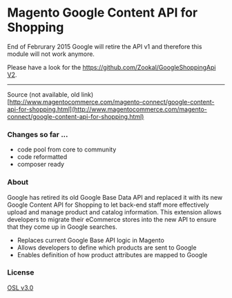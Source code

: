 # Magento Google Content API for Shopping

End of Februrary 2015 Google will retire the API v1 and therefore this module will not work anymore.

Please have a look for the [https://github.com/Zookal/GoogleShoppingApi V2](https://github.com/Zookal/GoogleShoppingApi).

---------

Source (not available, old link) [http://www.magentocommerce.com/magento-connect/google-content-api-for-shopping.html](http://www.magentocommerce.com/magento-connect/google-content-api-for-shopping.html)

### Changes so far ...

- code pool from core to community
- code reformatted
- composer ready


### About

Google has retired its old Google Base Data API and replaced it with its new Google Content API for Shopping to let back-end staff more effectively
upload and manage product and catalog information. This extension allows developers to migrate their eCommerce stores into the new API to ensure that
they come up in Google searches.

- Replaces current Google Base API logic in Magento
- Allows developers to define which products are sent to Google
- Enables definition of how product attributes are mapped to Google

### License

[OSL v3.0](http://www.opensource.org/licenses/osl-3.0.php)
